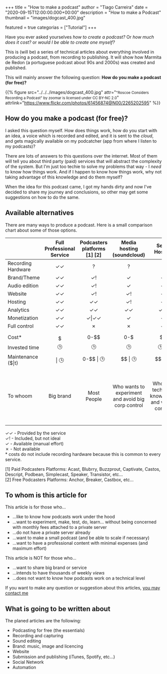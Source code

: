 +++
title = "How to make a podcast"
author = "Tiago Carreira"
date = "2020-09-15T12:00:00.000+00:00"
description = "How to make a Podcast"
thumbnail = "images/dogcast_400.jpg"

featured = true
categorias = ["Tutorial"]
+++

Have you ever asked yourselves _how to create a podcast?_
Or _how much does it cost?_ or _would I be able to create one myself?_

This is (will be) a series of technical articles about 
everything involved in producing a podcast,
from recording to publishing.
It will show how Marmita de Redon (a portuguese podcast about 90s and 2000s)
was created and published.

This will mainly answer the following question:
**How do you make a podcast (for free)?**

{{% 
figure
src="../../../images/dogcast_400.jpg" 
attr="<small>\"Roscoe Considers Recording a Podcast\" by zoomar is licensed under CC BY-NC 2.0</small>"
attrlink="https://www.flickr.com/photos/61456874@N00/2265202595"
%}}

## How do you make a podcast (for free)?

I asked this question myself.
How does things work, how do you start with an idea, a voice which is recorded and edited, and it is sent to the _cloud_,
and gets magically available on my podcatcher (app from where I listen to my podcasts)?

There are lots of answers to this questions over the internet.
Most of them will tell you about third party (paid) services that will abstract the complexity of the system.
But I'm just too techie to solve my problems that way - I _need_ to know how things work.
And if I happen to know how things work, why not taking advantage of this knowledge and do them myself?

When the idea for this podcast came, I got my hands dirty and now I've decided to share my journey and conclusions, 
so other may get some suggestions on how to do the same. 


## Available alternatives

There are many ways to produce a podcast.
Here is a small comparison chart about some of those options.


|                    | Full Professional Service | Podcasters platforms [1] [2] |             Media hosting (soundcloud)             |                  Self-Hosted                  |                                This tutorial                                 |
|--------------------|:-------------------------:|:----------------------------:|:--------------------------------------------------:|:---------------------------------------------:|:----------------------------------------------------------------------------:|
| Recording Hardware |            ✓✓             |              ?               |                         ?                          |                       ?                       |                                      ?                                       |
| Brand/Theme        |            ✓✓             |            ✓&#33;            |                         ✓                          |                       ✓                       |                                      ✓                                       |
| Audio edition      |            ✓✓             |            ✓&#33;            |                         ✓                          |                       ✓                       |                                      ✓                                       |
| Website            |            ✓✓             |            ✓&#33;            |                       ✓&#33;                       |                       ✓                       |                                      ✓                                       |
| Hosting            |            ✓✓             |              ✓✓              |                         ✓!                         |                       ✓                       |                                      ✓                                       |
| Analytics          |            ✓✓             |              ✓✓              |                         ✓✓                         |                      ✓✓                       |                                      ✓                                       |
| Monetization       |            ✓✓             |            ✓\|✓✓             |                         ✓                          |                       ✓                       |                                      ?                                       |
| Full control       |            ✓✓             |              ✗               |                         ✗                          |                       ✓                       |                                      ✓                                       |
|                    |                           |                              |                                                    |                                               |                                                                              |
| Cost*              |           $$$$$           |             0-$$             |                        0-$                         |                      $$                       |                                      0                                       |
| Invested time      |            🕒             |              🕒              |                         🕒                         |                     🕒🕒                      |                                    🕒🕒🕒                                    |
| Maintenance ($\|t) |        $$$$ \| 🕒         |          0-$$ \| 🕒          |                      $$ \| 🕒                      |                   $$ \| 🕒                    |                                   0 \| 🕒                                    |
| To whoom           |         Big brand         |         Most People          | Who wants to experiment and avoid big corp control | Who has technical knowledge and wants control | Who has technical knowledge and wants control and does not want big expenses |


✓✓ - Provided by the service  
✓&#33; - Included, but not ideal  
✓ - Available (manual effort)  
✗ - Not available  
\* costs do not include recording hardware because this is common to every service.

[1] Paid Podcasters Platforms: Acast, Blubrry, Buzzprout, Captivate, Castos, Descript, Podbean, Simplecast, Speaker, Transistor, etc...  
[2] Free Podcasters Platforms: Anchor, Breaker, Castbox, etc...


## To whom is this article for

This article is for those who...
- ...like to know how podcasts work under the hood
- ...want to experiment, make, test, do, learn... without being concerned with monthly fees attached to a private server
- ...do not have a private server already
- ...want to make a small podcast (and be able to scale if necessary)
- ...want to have a professional content with minimal expenses (and maximum effort)

This article is NOT for those who...
- ...want to share big brand or service
- ...intends to have thousands of weekly _views_
- ...does not want to know how podcasts work on a technical level 


If you want to make any question or suggestion about this articles, [you may contact me](../../about/#about-the-author)


## What is going to be written about

The planed articles are the following:

- Podcasting for free (the essentials)
- Recording and capturing
- Sound editing
- Brand: music, image and licencing
- Website
- Submission and publishing (iTunes, Spotify, etc...)
- Social Network
- Automation
  